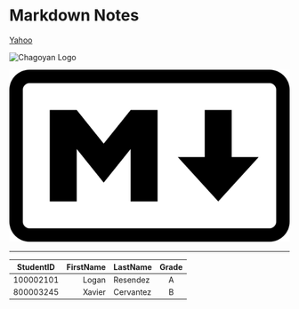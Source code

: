 # Markdown Notes

<!-- Link -->

[Yahoo](https://google.com/ 'Go to Yahoo')

<!-- Images -->
![Chagoyan Logo](https://www.chsserver01.org/img/namelogo2.png 'Chagoyan Logo')

![Markdown Logo](Images/Markdown-mark.svg.png)


---

<!-- Table -->
| StudentID | FirstName | LastName | Grade |
| ----------| ---------:| :--------| :----:|
| 100002101 | Logan     | Resendez | A     |
| 800003245 | Xavier    | Cervantez| B     |